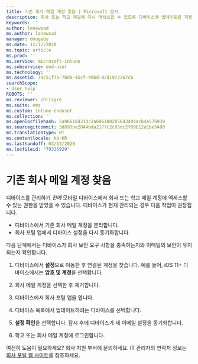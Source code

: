 ```yaml
---
title: 기존 회사 메일 계정 찾음 | Microsoft 문서
description: 회사 또는 학교 메일에 다시 액세스할 수 있도록 디바이스에 업데이트를 적용하는 방법에 대해 설명합니다.
keywords: ''
author: lenewsad
ms.author: lanewsad
manager: dougeby
ms.date: 12/17/2018
ms.topic: article
ms.prod: ''
ms.service: microsoft-intune
ms.subservice: end-user
ms.technology: ''
ms.assetid: 74c51f7b-7bd8-45cf-99bd-02d1972267cb
searchScope:
- User help
ROBOTS: ''
ms.reviewer: chrisgre
ms.suite: ems
ms.custom: intune-enduser
ms.collection: ''
ms.openlocfilehash: 5a96618d31dc2a6961882856d3404acb4a576939
ms.sourcegitcommit: 3d895be2844bda2177c2c85dc2f09612a1be5490
ms.translationtype: HT
ms.contentlocale: ko-KR
ms.lasthandoff: 03/13/2020
ms.locfileid: "79336929"
---
```

# <a name="an-existing-company-email-account-was-found"></a>기존 회사 메일 계정 찾음

디바이스를 관리하기 *전에* 모바일 디바이스에서 회사 또는 학교 메일 계정에 액세스할 수 있는 권한을 받았을 수 있습니다. 디바이스가 현재 관리되는 경우 다음 작업이 권장됩니다.

* 디바이스에서 기존 회사 메일 계정을 분리합니다.
* 회사 포털 앱에서 디바이스 설정을 다시 동기화합니다.  

다음 단계에서는 디바이스가 회사 보안 요구 사항을 충족하는지와 이메일의 보안이 유지되는지 확인합니다.

1. 디바이스에서 **설정**으로 이동한 후 연결된 계정을 찾습니다. 예를 들어, iOS 11+ 디바이스에서는 **암호 및 계정**을 선택합니다.
 
2. 회사 메일 계정을 선택한 후 제거합니다.

3. 디바이스에서 회사 포털 앱을 엽니다.  

4. 디바이스 목록에서 업데이트하려는 디바이스를 선택합니다.

5. **설정 확인**을 선택합니다. 잠시 후에 디바이스가 새 이메일 설정을 동기화합니다.

6. 학교 또는 회사 메일 계정에 로그인합니다.

여전히 도움이 필요하세요? 회사 지원 부서에 문의하세요. IT 관리자의 연락처 정보는 [회사 포털 웹 사이트](https://go.microsoft.com/fwlink/?linkid=2010980)를 참조하세요.

